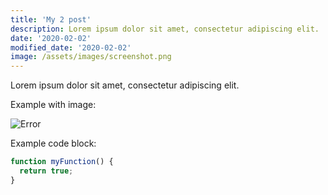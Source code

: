 ```yaml
---
title: 'My 2 post'
description: Lorem ipsum dolor sit amet, consectetur adipiscing elit.
date: '2020-02-02'
modified_date: '2020-02-02'
image: /assets/images/screenshot.png
---
```


Lorem ipsum dolor sit amet, consectetur adipiscing elit.

Example with image:

![Error](@@baseUrl@@/assets/images/posts/error.png)

Example code block:

```js
function myFunction() {
  return true;
}
```
